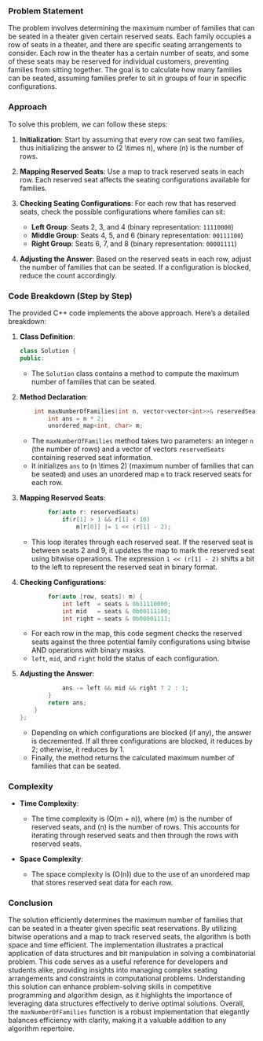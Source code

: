 ### Problem Statement

The problem involves determining the maximum number of families that can be seated in a theater given certain reserved seats. Each family occupies a row of seats in a theater, and there are specific seating arrangements to consider. Each row in the theater has a certain number of seats, and some of these seats may be reserved for individual customers, preventing families from sitting together. The goal is to calculate how many families can be seated, assuming families prefer to sit in groups of four in specific configurations.

### Approach

To solve this problem, we can follow these steps:

1. **Initialization**: Start by assuming that every row can seat two families, thus initializing the answer to \(2 \times n\), where \(n\) is the number of rows.

2. **Mapping Reserved Seats**: Use a map to track reserved seats in each row. Each reserved seat affects the seating configurations available for families.

3. **Checking Seating Configurations**: For each row that has reserved seats, check the possible configurations where families can sit:
   - **Left Group**: Seats 2, 3, and 4 (binary representation: `11110000`)
   - **Middle Group**: Seats 4, 5, and 6 (binary representation: `00111100`)
   - **Right Group**: Seats 6, 7, and 8 (binary representation: `00001111`)

4. **Adjusting the Answer**: Based on the reserved seats in each row, adjust the number of families that can be seated. If a configuration is blocked, reduce the count accordingly.

### Code Breakdown (Step by Step)

The provided C++ code implements the above approach. Here’s a detailed breakdown:

1. **Class Definition**:
   ```cpp
   class Solution {
   public:
   ```
   - The `Solution` class contains a method to compute the maximum number of families that can be seated.

2. **Method Declaration**:
   ```cpp
       int maxNumberOfFamilies(int n, vector<vector<int>>& reservedSeats) {
           int ans = n * 2;
           unordered_map<int, char> m;
   ```
   - The `maxNumberOfFamilies` method takes two parameters: an integer `n` (the number of rows) and a vector of vectors `reservedSeats` containing reserved seat information.
   - It initializes `ans` to \(n \times 2\) (maximum number of families that can be seated) and uses an unordered map `m` to track reserved seats for each row.

3. **Mapping Reserved Seats**:
   ```cpp
           for(auto r: reservedSeats)
               if(r[1] > 1 && r[1] < 10)
                   m[r[0]] |= 1 << (r[1] - 2);
   ```
   - This loop iterates through each reserved seat. If the reserved seat is between seats 2 and 9, it updates the map to mark the reserved seat using bitwise operations. The expression `1 << (r[1] - 2)` shifts a bit to the left to represent the reserved seat in binary format.

4. **Checking Configurations**:
   ```cpp
           for(auto [row, seats]: m) {
               int left  = seats & 0b11110000;
               int mid   = seats & 0b00111100;
               int right = seats & 0b00001111;
   ```
   - For each row in the map, this code segment checks the reserved seats against the three potential family configurations using bitwise AND operations with binary masks.
   - `left`, `mid`, and `right` hold the status of each configuration.

5. **Adjusting the Answer**:
   ```cpp
               ans -= left && mid && right ? 2 : 1;
           }
           return ans;
       }
   };
   ```
   - Depending on which configurations are blocked (if any), the answer is decremented. If all three configurations are blocked, it reduces by 2; otherwise, it reduces by 1.
   - Finally, the method returns the calculated maximum number of families that can be seated.

### Complexity

- **Time Complexity**:
  - The time complexity is \(O(m + n)\), where \(m\) is the number of reserved seats, and \(n\) is the number of rows. This accounts for iterating through reserved seats and then through the rows with reserved seats.

- **Space Complexity**:
  - The space complexity is \(O(n)\) due to the use of an unordered map that stores reserved seat data for each row.

### Conclusion

The solution efficiently determines the maximum number of families that can be seated in a theater given specific seat reservations. By utilizing bitwise operations and a map to track reserved seats, the algorithm is both space and time efficient. The implementation illustrates a practical application of data structures and bit manipulation in solving a combinatorial problem. This code serves as a useful reference for developers and students alike, providing insights into managing complex seating arrangements and constraints in computational problems. Understanding this solution can enhance problem-solving skills in competitive programming and algorithm design, as it highlights the importance of leveraging data structures effectively to derive optimal solutions. Overall, the `maxNumberOfFamilies` function is a robust implementation that elegantly balances efficiency with clarity, making it a valuable addition to any algorithm repertoire.